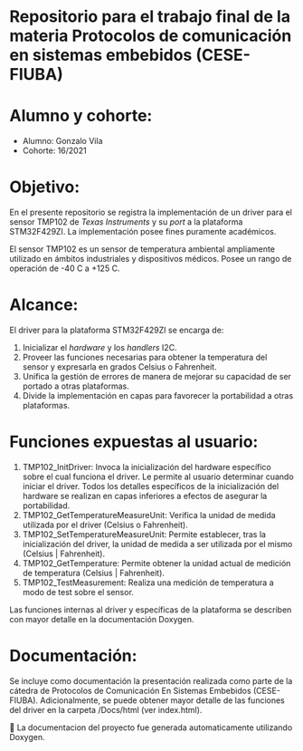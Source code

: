 # Repositorio para el trabajo final de la materia Protocolos de comunicación en sistemas embebidos (CESE-FIUBA)

Alumno y cohorte:
=================
- Alumno: Gonzalo Vila
- Cohorte: 16/2021

Objetivo:
=========
En el presente repositorio se registra la implementación de un driver para el sensor TMP102 de *Texas Instruments* y su *port* a la plataforma STM32F429ZI. La implementación posee fines puramente académicos.

El sensor TMP102 es un sensor de temperatura ambiental ampliamente utilizado en ámbitos industriales y dispositivos médicos. Posee un rango de operación de -40 C a +125 C.

Alcance:
========
El driver para la plataforma STM32F429ZI se encarga de:

1. Inicializar el *hardware* y los *handlers* I2C.
2. Proveer las funciones necesarias para obtener la temperatura del sensor y expresarla en grados Celsius o Fahrenheit.
3. Unifica la gestión de errores de manera de mejorar su capacidad de ser portado a otras plataformas.
4. Divide la implementación en capas para favorecer la portabilidad a otras plataformas.

Funciones expuestas al usuario:
===============================

1. TMP102_InitDriver: Invoca la inicialización del hardware específico sobre el cual funciona el driver. Le permite al usuario determinar cuando iniciar el driver. Todos los detalles específicos de la inicialización del hardware se realizan en capas inferiores a efectos de asegurar la portabilidad.
2. TMP102_GetTemperatureMeasureUnit: Verifica la unidad de medida utilizada por el driver (Celsius o Fahrenheit).
3. TMP102_SetTemperatureMeasureUnit: Permite establecer, tras la inicialización del driver, la unidad de medida a ser utilizada por el mismo (Celsius | Fahrenheit).
4. TMP102_GetTemperature: Permite obtener la unidad actual de medición de temperatura (Celsius | Fahrenheit).
5. TMP102_TestMeasurement: Realiza una medición de temperatura a modo de test sobre el sensor.

Las funciones internas al driver y específicas de la plataforma se describen con mayor detalle en la documentación Doxygen.

Documentación:
==============
Se incluye como documentación la presentación realizada como parte de la cátedra de Protocolos de Comunicación En Sistemas Embebidos (CESE-FIUBA).
Adicionalmente, se puede obtener mayor detalle de las funciones del driver en la carpeta /Docs/html (ver index.html).

📖 La documentacion del proyecto fue generada automaticamente utilizando Doxygen.
